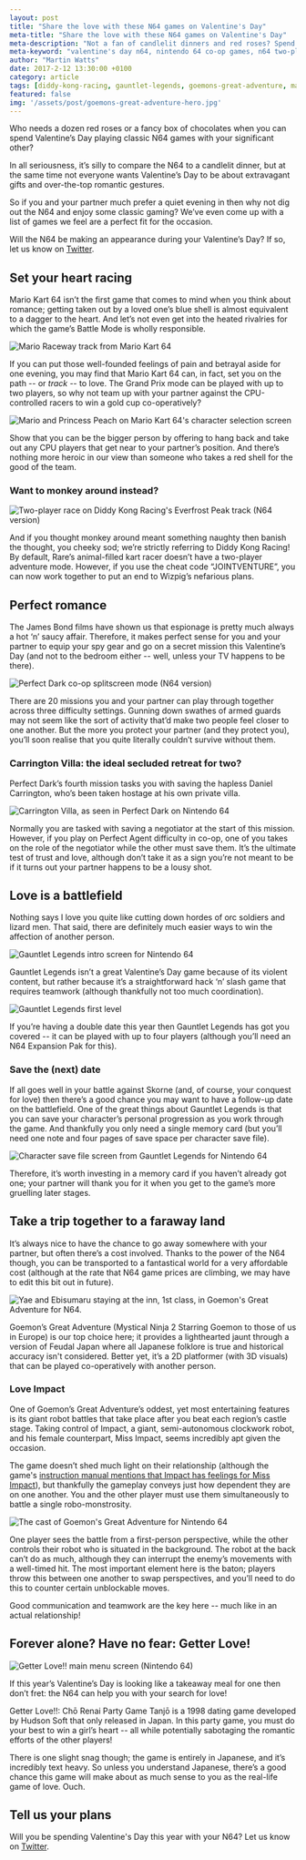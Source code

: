 ```yaml
---
layout: post
title: "Share the love with these N64 games on Valentine's Day"
meta-title: "Share the love with these N64 games on Valentine's Day"
meta-description: "Not a fan of candlelit dinners and red roses? Spend the night in on Valentine's Day with the Nintendo 64!"
meta-keyword: "valentine's day n64, nintendo 64 co-op games, n64 two-player games, nintendo 64 valentine's"
author: "Martin Watts"
date: 2017-2-12 13:30:00 +0100
category: article
tags: [diddy-kong-racing, gauntlet-legends, goemons-great-adventure, mario-kart-64, perfect-dark]
featured: false
img: '/assets/post/goemons-great-adventure-hero.jpg'
---
```

Who needs a dozen red roses or a fancy box of chocolates when you can spend Valentine’s Day playing classic N64 games with your significant other?

In all seriousness, it’s silly to compare the N64 to a candlelit dinner, but at the same time not everyone wants Valentine’s Day to be about extravagant gifts and over-the-top romantic gestures.

So if you and your partner much prefer a quiet evening in then why not dig out the N64 and enjoy some classic gaming? We’ve even come up with a list of games we feel are a perfect fit for the occasion.

Will the N64 be making an appearance during your Valentine’s Day? If so, let us know on [Twitter](www.twitter.com/n64gamers).

## Set your heart racing ##

Mario Kart 64 isn’t the first game that comes to mind when you think about romance; getting taken out by a loved one’s blue shell is almost equivalent to a dagger to the heart. And let’s not even get into the heated rivalries for which the game’s Battle Mode is wholly responsible.

![Mario Raceway track from Mario Kart 64](/assets/images/games/mario-kart-64/mario-kart-64-mario-raceway.jpg)

If you can put those well-founded feelings of pain and betrayal aside for one evening, you may find that Mario Kart 64 can, in fact, set you on the path -- or _track_ -- to love. The Grand Prix mode can be played with up to two players, so why not team up with your partner against the CPU-controlled racers to win a gold cup co-operatively?

![Mario and Princess Peach on Mario Kart 64's character selection screen](/assets/images/games/mario-kart-64/mario-kart-64-mario-and-princess-peach-character-select.jpg)

Show that you can be the bigger person by offering to hang back and take out any CPU players that get near to your partner’s position. And there’s nothing more heroic in our view than someone who takes a red shell for the good of the team.

### Want to monkey around instead? ###

![Two-player race on Diddy Kong Racing's Everfrost Peak track (N64 version)](/assets/images/games/diddy-kong-racing/n64-version/diddy-kong-racing-n64-two-player-everfrost-peak.jpg)

And if you thought monkey around meant something naughty then banish the thought, you cheeky sod; we’re strictly referring to Diddy Kong Racing! By default, Rare’s animal-filled kart racer doesn’t have a two-player adventure mode. However, if you use the cheat code “JOINTVENTURE”, you can now work together to put an end to Wizpig’s nefarious plans.

## Perfect romance ##

The James Bond films have shown us that espionage is pretty much always a hot ‘n’ saucy affair. Therefore, it makes perfect sense for you and your partner to equip your spy gear and go on a secret mission this Valentine’s Day (and not to the bedroom either -- well, unless your TV happens to be there).

![Perfect Dark co-op splitscreen mode (N64 version)](/assets/images/games/perfect-dark/n64-version/perfect-dark-splitscreen-co-op-multiplayer.jpg)

There are 20 missions you and your partner can play through together across three difficulty settings. Gunning down swathes of armed guards may not seem like the sort of activity that’d make two people feel closer to one another. But the more you protect your partner (and they protect you), you’ll soon realise that you quite literally couldn’t survive without them.

### Carrington Villa: the ideal secluded retreat for two? ###

Perfect Dark’s fourth mission tasks you with saving the hapless Daniel Carrington, who’s been taken hostage at his own private villa.

![Carrington Villa, as seen in Perfect Dark on Nintendo 64](/assets/images/games/perfect-dark/n64-version/perfect-dark-carrington-villa.jpg)

Normally you are tasked with saving a negotiator at the start of this mission. However, if you play on Perfect Agent difficulty in co-op, one of you takes on the role of the negotiator while the other must save them. It’s the ultimate test of trust and love, although don’t take it as a sign you’re not meant to be if it turns out your partner happens to be a lousy shot.

## Love is a battlefield ##

Nothing says I love you quite like cutting down hordes of orc soldiers and lizard men. That said, there are definitely much easier ways to win the affection of another person.

![Gauntlet Legends intro screen for Nintendo 64](/assets/images/games/gauntlet-legends/gauntlet-legends-n64-opening-screen.jpg)

Gauntlet Legends isn’t a great Valentine’s Day game because of its violent content, but rather because it’s a straightforward hack ‘n’ slash game that requires teamwork (although thankfully not too much coordination).

![Gauntlet Legends first level](/assets/images/games/gauntlet-legends/gauntlet-legends-n64-first-level-gameplay.jpg)

If you’re having a double date this year then Gauntlet Legends has got you covered -- it can be played with up to four players (although you’ll need an N64 Expansion Pak for this).

### Save the (next) date ###

If all goes well in your battle against Skorne (and, of course, your conquest for love) then there’s a good chance you may want to have a follow-up date on the battlefield. One of the great things about Gauntlet Legends is that you can save your character’s personal progression as you work through the game. And thankfully you only need a single memory card (but you’ll need one note and four pages of save space per character save file).

![Character save file screen from Gauntlet Legends for Nintendo 64](/assets/images/games/gauntlet-legends/gauntlet-legends-n64-character-select-screen.jpg)

Therefore, it’s worth investing in a memory card if you haven’t already got one; your partner will thank you for it when you get to the game’s more gruelling later stages.

## Take a trip together to a faraway land ##

It’s always nice to have the chance to go away somewhere with your partner, but often there’s a cost involved. Thanks to the power of the N64 though, you can be transported to a fantastical world for a very affordable cost (although at the rate that N64 game prices are climbing, we may have to edit this bit out in future).

![Yae and Ebisumaru staying at the inn, 1st class, in Goemon's Great Adventure for N64.](/assets/images/games/goemons-great-adventure/goemons-great-adventure-inn-1st-class-stay.jpg)

Goemon’s Great Adventure (Mystical Ninja 2 Starring Goemon to those of us in Europe) is our top choice here; it provides a lighthearted jaunt through a version of Feudal Japan where all Japanese folklore is true and historical accuracy isn't considered. Better yet, it’s a 2D platformer (with 3D visuals) that can be played co-operatively with another person.

### Love Impact ###

One of Goemon’s Great Adventure’s oddest, yet most entertaining features is its giant robot battles that take place after you beat each region’s castle stage. Taking control of Impact, a giant, semi-autonomous clockwork robot, and his female counterpart, Miss Impact, seems incredibly apt given the occasion.

The game doesn’t shed much light on their relationship (although the game's [instruction manual mentions that Impact has feelings for Miss Impact](/assets/post/goemons-great-adventure-character-bios-instruction-manual.jpg)), but thankfully the gameplay conveys just how dependent they are on one another. You and the other player must use them simultaneously to battle a single robo-monstrosity.

![The cast of Goemon's Great Adventure for Nintendo 64](/assets/images/games/goemons-great-adventure/goemons-great-adventure-n64-musical-intro-character-parade.jpg)

One player sees the battle from a first-person perspective, while the other controls their robot who is situated in the background. The robot at the back can’t do as much, although they can interrupt the enemy’s movements with a well-timed hit. The most important element here is the baton; players throw this between one another to swap perspectives, and you’ll need to do this to counter certain unblockable moves.

Good communication and teamwork are the key here -- much like in an actual relationship!

## Forever alone? Have no fear: Getter Love! ##

![Getter Love!! main menu screen (Nintendo 64)](/assets/images/games/getter-love/getter-love-n64-mode-select-screen.jpg)

If this year’s Valentine’s Day is looking like a takeaway meal for one then don’t fret: the N64 can help you with your search for love!

Getter Love!!: Chō Renai Party Game Tanjō is a 1998 dating game developed by Hudson Soft that only released in Japan. In this party game, you must do your best to win a girl’s heart -- all while potentially sabotaging the romantic efforts of the other players!

There is one slight snag though; the game is entirely in Japanese, and it’s incredibly text heavy. So unless you understand Japanese, there’s a good chance this game will make about as much sense to you as the real-life game of love. Ouch.

## Tell us your plans ##

Will you be spending Valentine's Day this year with your N64? Let us know on [Twitter](www.twitter.com/n64gamers).


